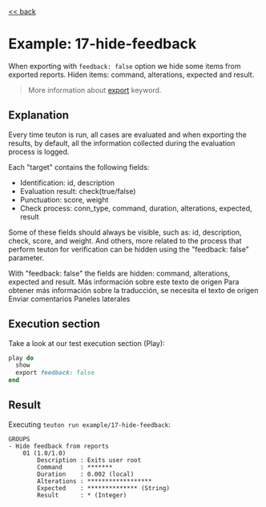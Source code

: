 [<< back](README.md)

# Example: 17-hide-feedback

When exporting with `feedback: false` option we hide some items from exported reports. Hiden items: command, alterations, expected and result.

> More information about [export](../dsl/execution/export.md) keyword.

## Explanation

Every time teuton is run, all cases are evaluated and when exporting the results, by default, all the information collected during the evaluation process is logged.

Each "target" contains the following fields:

* Identification: id, description
* Evaluation result: check(true/false)
* Punctuation: score, weight
* Check process: conn_type, command, duration, alterations, expected, result

Some of these fields should always be visible, such as: id, description, check, score, and weight. And others, more related to the process that perform teuton for verification can be hidden using the "feedback: false" parameter.

With "feedback: false" the fields are hidden: command, alterations, expected and result.
Más información sobre este texto de origen
Para obtener más información sobre la traducción, se necesita el texto de origen
Enviar comentarios
Paneles laterales

## Execution section

Take a look at our test execution section (Play):
```ruby
play do
  show
  export feedback: false
end
```

## Result

Executing `teuton run example/17-hide-feedback`:

```
GROUPS
- Hide feedback from reports
    01 (1.0/1.0)
        Description : Exits user root
        Command     : *******
        Duration    : 0.002 (local)
        Alterations : ******************
        Expected    : ************** (String)
        Result      : * (Integer)
```
